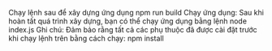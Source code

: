 Chạy lệnh sau để xây dựng ứng dụng
npm run build
Chạy ứng dụng:
Sau khi hoàn tất quá trình xây dựng, bạn có thể chạy ứng dụng bằng lệnh
node index.js
Ghi chú:
Đảm bảo rằng tất cả các phụ thuộc đã được cài đặt trước khi chạy lệnh trên bằng cách chạy:
npm install
